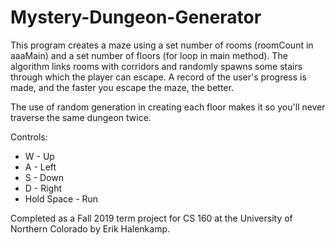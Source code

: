 # Mystery-Dungeon-Generator

This program creates a maze using a set number of rooms (roomCount in aaaMain) and a set number of floors (for loop in main method). The algorithm links rooms with corridors and randomly spawns some stairs through which the player can escape. A record of the user's progress is made, and the faster you escape the maze, the better.

The use of random generation in creating each floor makes it so you'll never traverse the same dungeon twice.

Controls:

- W - Up
- A - Left
- S - Down
- D - Right
- Hold Space - Run

Completed as a Fall 2019 term project for CS 160 at the University of Northern Colorado by Erik Halenkamp.
